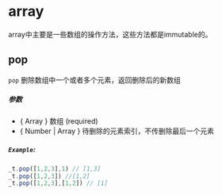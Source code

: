 # array
array中主要是一些数组的操作方法，这些方法都是immutable的。

## pop
`pop` 删除数组中一个或者多个元素，返回删除后的新数组
##### 参数
* { Array } 数组  (required)
* { Number \| Array } 待删除的元素索引，不传删除最后一个元素
##### `Example`:
```js
_t.pop([1,2,3],1) // [1,3]
_t.pop([1,2,3]) //[1,2]
_t.pop([1,2,3],[1,2]) // [1]   
```

